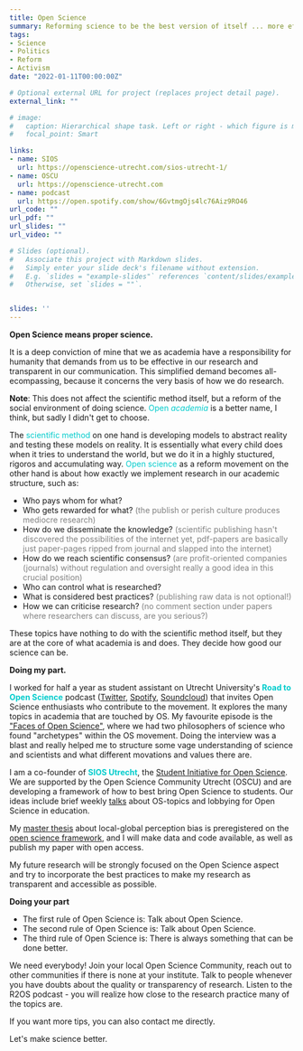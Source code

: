 ```yaml
---
title: Open Science
summary: Reforming science to be the best version of itself ... more efficient, effective, and transparent. It is high time.
tags:
- Science
- Politics
- Reform
- Activism
date: "2022-01-11T00:00:00Z"

# Optional external URL for project (replaces project detail page).
external_link: ""

# image:
#   caption: Hierarchical shape task. Left or right - which figure is more similar to the top? 
#   focal_point: Smart

links:
- name: SIOS
  url: https://openscience-utrecht.com/sios-utrecht-1/
- name: OSCU
  url: https://openscience-utrecht.com
- name: podcast
  url: https://open.spotify.com/show/6GvtmgOjs4lc76Aiz9RO46
url_code: ""
url_pdf: ""
url_slides: ""
url_video: ""

# Slides (optional).
#   Associate this project with Markdown slides.
#   Simply enter your slide deck's filename without extension.
#   E.g. `slides = "example-slides"` references `content/slides/example-slides.md`.
#   Otherwise, set `slides = ""`.


slides: ''
---
```

**Open Science means proper science.**

It is a deep conviction of mine that we as academia have a responsibility for humanity that demands from us to be effective in our research and transparent in our communication. This simplified demand becomes all-ecompassing, because it concerns the very basis of how we do research.

**Note**: This does not affect the scientific method itself, but a reform of the social environment of doing science. <font color="00CCCC">Open *academia*</font> is a better name, I think, but sadly I didn't get to choose.

The <font color="00CCCC">scientific method</font> on one hand is developing models to abstract reality and testing these models on reality. It is essentially what every child does when it tries to understand the world, but we do it in a highly stuctured, rigoros and accumulating way. <font color="00CCCC">Open science</font> as a reform movement on the other hand is about how exactly we implement research in our academic structure, such as:
- Who pays whom for what?
- Who gets rewarded for what? <font color="grey">(the publish or perish culture produces mediocre research)</font>
- How do we disseminate the knowledge? <font color="grey">(scientific publishing hasn't discovered the possibilities of the internet yet, pdf-papers are basically just paper-pages ripped from journal and slapped into the internet)</font>
- How do we reach scientific consensus? <font color="grey">(are profit-oriented companies (journals) without regulation and oversight really a good idea in this crucial position)</font>
- Who can control what is researched?
- What is considered best practices? <font color="grey">(publishing raw data is not optional!)</font>
- How we can criticise research? <font color="grey">(no comment section under papers where researchers can discuss, are you serious?)</font>

These topics have nothing to do with the scientific method itself, but they are at the core of what academia is and does. They decide how good our science can be. 

**Doing my part.**

I worked for half a year as student assistant on Utrecht University's <font color="00CCCC">**Road to Open Science**</font> podcast ([Twitter](https://twitter.com/R2OSpodcast), [Spotify](https://open.spotify.com/show/6GvtmgOjs4lc76Aiz9RO46), [Soundcloud](https://soundcloud.com/utrechtyoungacademy)) that invites Open Science enthusiasts who contribute to the movement. It explores the many topics in academia that are touched by OS. My favourite episode is the ["Faces of Open Science"](https://open.spotify.com/episode/5s435lLwFcIPMjv6IxZugB), where we had two philosophers of science who found "archetypes" within the OS movement. Doing the interview was a blast and really helped me to structure some vage understanding of science and scientists and what different movations and values there are.

I am a co-founder of <font color="00CCCC">**SIOS Utrecht**</font>, the [Student Initiative for Open Science](https://openscience-utrecht.com/sios-utrecht-1/). We are supported by the Open Science Community Utrecht (OSCU) and are developing a framework of how to best bring Open Science to students. Our ideas include brief weekly [talks](https://www.youtube.com/watch?v=_AHprT0mosw) about OS-topics and lobbying for Open Science in education.

My [master thesis](https://www.felixschweigkofler.com/project/local-global/) about local-global perception bias is preregistered on the [open science framework](https://osf.io/n8sge/), and I will make data and code available, as well as publish my paper with open access.

My future research will be strongly focused on the Open Science aspect and try to incorporate the best practices to make my research as transparent and accessible as possible.

**Doing your part**

- The first rule of Open Science is: Talk about Open Science.
- The second rule of Open Science is: Talk about Open Science.
- The third rule of Open Science is: There is always something that can be done better.

We need everybody! Join your local Open Science Community, reach out to other communities if there is none at your institute. Talk to people whenever you have doubts about the quality or transparency of research. Listen to the R2OS podcast - you will realize how close to the research practice many of the topics are.

If you want more tips, you can also contact me directly.

Let's make science better.